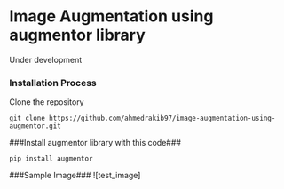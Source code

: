 # Image Augmentation using augmentor library #

Under development

### Installation Process ###

Clone the repository

`git clone https://github.com/ahmedrakib97/image-augmentation-using-augmentor.git`

###Install augmentor library with this code###

`pip install augmentor`


###Sample Image###
![test_image]